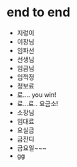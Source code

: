 # end to end

- 지렁이
- 이장님
- 임파선
- 선생님
- 임금님
- 임꺽정
- 정보료
- 료.... you win!
- 료...료.. 요금소!
- 소장님
- 임대료
- 요실금
- 금잔디
- 금요일~~~
- gg